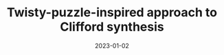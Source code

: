 ---
title: "Twisty-puzzle-inspired approach to Clifford synthesis"
collection: publications
permalink: /publication/2023-rubiks
date: 2023-01-02
venue: 'Physical Review A'
paperurl: #'/files/pdf/research/Agreement Strength.pdf'
link: 'https://doi.org/10.1103/PhysRevA.109.032409'
code: #'https://doi.org/10.7910/DVN/VUY8UI'
github: 'https://github.com/gshartnett/rubiks-clifford-synthesis'
citation: 'Bao, Ning, and Gavin S. Hartnett. "Twisty-puzzle-inspired approach to Clifford synthesis." Physical Review A 109.3 (2024): 032409.'
---
